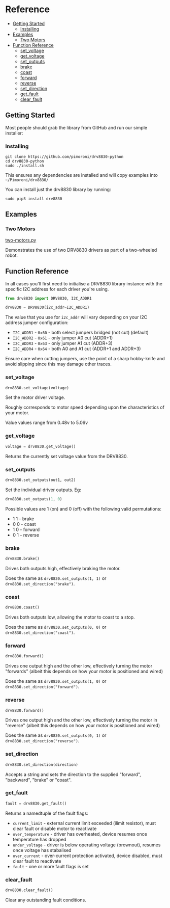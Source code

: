 # Reference <!-- omit in toc -->

- [Getting Started](#getting-started)
  - [Installing](#installing)
- [Examples](#examples)
  - [Two Motors](#two-motors)
- [Function Reference](#function-reference)
  - [set_voltage](#set_voltage)
  - [get_voltage](#get_voltage)
  - [set_outputs](#set_outputs)
  - [brake](#brake)
  - [coast](#coast)
  - [forward](#forward)
  - [reverse](#reverse)
  - [set_direction](#set_direction)
  - [get_fault](#get_fault)
  - [clear_fault](#get_fault)


## Getting Started

Most people should grab the library from GitHub and run our simple installer:

### Installing

```
git clone https://github.com/pimoroni/drv8830-python
cd drv8830-python
sudo ./install.sh
```

This ensures any dependencies are installed and will copy examples into `~/Pimoroni/drv8830/`

You can install just the drv8830 library by running:

```
sudo pip3 install drv8830
```

## Examples

### Two Motors
[two-motors.py](examples/two-motors.py)

Demonstrates the use of two DRV8830 drivers as part of a two-wheeled robot.


## Function Reference

In all cases you'll first need to initialise a DRV8830 library instance with the specific I2C address for each driver you're using.

```python
from drv8830 import DRV8830, I2C_ADDR1

drv8830 = DRV8830(i2c_addr=I2C_ADDR1)
```

The value that you use for `i2c_addr` will vary depending on your I2C address jumper configuration:

* `I2C_ADDR1` - `0x60` - both select jumpers bridged (not cut) (default)
* `I2C_ADDR2` - `0x61` - only jumper A0 cut (ADDR+1)
* `I2C_ADDR3` - `0x63` - only jumper A1 cut (ADDR+3)
* `I2C_ADDR4` - `0x64` - both A0 and A1 cut (ADDR+1 and ADDR+3)

Ensure care when cutting jumpers, use the point of a sharp hobby-knife and avoid slipping since this may damage other traces.

### set_voltage

```python
drv8830.set_voltage(voltage)
```

Set the motor driver voltage.

Roughly corresponds to motor speed depending upon the characteristics of your motor.

Value values range from 0.48v to 5.06v

### get_voltage

```python
voltage = drv8830.get_voltage()
```

Returns the currently set voltage value from the DRV8830.

### set_outputs

```python
drv8830.set_outputs(out1, out2)
```

Set the individual driver outputs. Eg:

```python
drv8830.set_outputs(1, 0)
```

Possible values are 1 (on) and 0 (off) with the following valid permutations:

* 1 1 - brake
* 0 0 - coast
* 1 0 - forward
* 0 1 - reverse

### brake

```python
drv8830.brake()
```

Drives both outputs high, effectively braking the motor.

Does the same as `drv8830.set_outputs(1, 1)` or `drv8830.set_direction("brake")`.

### coast

```python
drv8830.coast()
```

Drives both outputs low, allowing the motor to coast to a stop.

Does the same as `drv8830.set_outputs(0, 0)` or `drv8830.set_direction("coast")`.

### forward

```python
drv8830.forward()
```

Drives one output high and the other low, effectively turning the motor "forwards" (albeit this depends on how your motor is positioned and wired)

Does the same as `drv8830.set_outputs(1, 0)` or `drv8830.set_direction("forward")`.

### reverse

```python
drv8830.forward()
```

Drives one output high and the other low, effectively turning the motor in "reverse" (albeit this depends on how your motor is positioned and wired)

Does the same as `drv8830.set_outputs(0, 1)` or `drv8830.set_direction("reverse")`.

### set_direction

```python
drv8830.set_direction(direction)
```

Accepts a string and sets the direction to the supplied "forward", "backward", "brake" or "coast".

### get_fault

```python
fault = drv8830.get_fault()
```

Returns a namedtuple of the fault flags:

* `current_limit` - external current limit exceeded (ilimit resistor), must clear fault or disable motor to reactivate
* `over_temperature` - driver has overheated, device resumes once temperature has dropped
* `under_voltage` - driver is below operating voltage (brownout), resumes once voltage has stabalised
* `over_current` - over-current protection activated, device disabled, must clear fault to reactivate
* `fault` - one or more fault flags is set

### clear_fault

```python
drv8830.clear_fault()
```

Clear any outstanding fault conditions.

